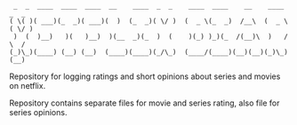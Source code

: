      _  _  ____  ____  ____  __    ____  _  _    ____  ____    __    ____  _  _ 
    ( \( )( ___)(_  _)( ___)(  )  (_  _)( \/ )  (  _ \(_  _)  /__\  (  _ \( \/ )
     )  (  )__)   )(   )__)  )(__  _)(_  )  (    )(_) )_)(_  /(__)\  )   / \  / 
    (_)\_)(____) (__) (__)  (____)(____)(_/\_)  (____/(____)(__)(__)(_)\_) (__)


Repository for logging ratings and short opinions about series and movies on netflix.


Repository contains separate files for movie and series rating, also file for series opinions.

